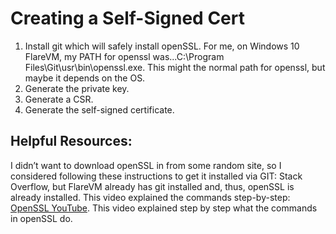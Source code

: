 <h1>Creating a Self-Signed Cert</h1>

<ol>
<li>Install git which will safely install openSSL. For me, on Windows 10 FlareVM, my PATH for openssl was...C:\Program Files\Git\usr\bin\openssl.exe. This might the normal path for openssl, but maybe it depends on the OS.</li>
<li>Generate the private key.</li>
<li>Generate a CSR.</li>
<li>Generate the self-signed certificate.</li>
</ol>

<h2>Helpful Resources:</h2>

<p>I didn’t want to download openSSL in from some random site, so I considered following these instructions to get it installed via GIT: Stack Overflow, but FlareVM already has git installed and, thus, openSSL is already installed.  
This video explained the commands step-by-step: <a href="https://www.youtube.com/watch?v=LHUbQtUeQ0o">OpenSSL YouTube</a>. This video explained step by step what the commands in openSSL do. 

